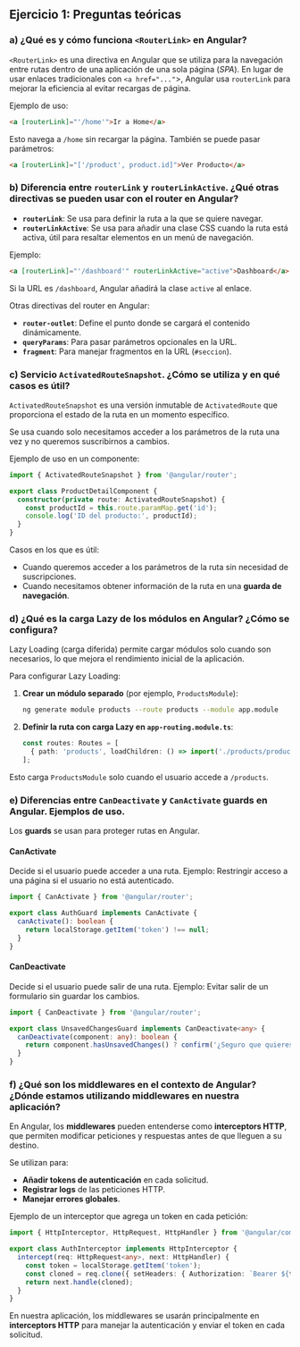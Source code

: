 ## **Ejercicio 1: Preguntas teóricas**

### **a) ¿Qué es y cómo funciona `<RouterLink>` en Angular?**
`<RouterLink>` es una directiva en Angular que se utiliza para la navegación entre rutas dentro de una aplicación de una sola página (*SPA*). En lugar de usar enlaces tradicionales con `<a href="..."`>, Angular usa `routerLink` para mejorar la eficiencia al evitar recargas de página.

Ejemplo de uso:

```html
<a [routerLink]="'/home'">Ir a Home</a>
```

Esto navega a `/home` sin recargar la página. También se puede pasar parámetros:

```html
<a [routerLink]="['/product', product.id]">Ver Producto</a>
```

### **b) Diferencia entre `routerLink` y `routerLinkActive`. ¿Qué otras directivas se pueden usar con el router en Angular?**
- **`routerLink`**: Se usa para definir la ruta a la que se quiere navegar.
- **`routerLinkActive`**: Se usa para añadir una clase CSS cuando la ruta está activa, útil para resaltar elementos en un menú de navegación.

Ejemplo:

```html
<a [routerLink]="'/dashboard'" routerLinkActive="active">Dashboard</a>
```

Si la URL es `/dashboard`, Angular añadirá la clase `active` al enlace.

Otras directivas del router en Angular:
- **`router-outlet`**: Define el punto donde se cargará el contenido dinámicamente.
- **`queryParams`**: Para pasar parámetros opcionales en la URL.
- **`fragment`**: Para manejar fragmentos en la URL (`#seccion`).

### **c) Servicio `ActivatedRouteSnapshot`. ¿Cómo se utiliza y en qué casos es útil?**
`ActivatedRouteSnapshot` es una versión inmutable de `ActivatedRoute` que proporciona el estado de la ruta en un momento específico.

Se usa cuando solo necesitamos acceder a los parámetros de la ruta una vez y no queremos suscribirnos a cambios.

Ejemplo de uso en un componente:

```typescript
import { ActivatedRouteSnapshot } from '@angular/router';

export class ProductDetailComponent {
  constructor(private route: ActivatedRouteSnapshot) {
    const productId = this.route.paramMap.get('id');
    console.log('ID del producto:', productId);
  }
}
```

Casos en los que es útil:
- Cuando queremos acceder a los parámetros de la ruta sin necesidad de suscripciones.
- Cuando necesitamos obtener información de la ruta en una **guarda de navegación**.

### **d) ¿Qué es la carga Lazy de los módulos en Angular? ¿Cómo se configura?**
Lazy Loading (carga diferida) permite cargar módulos solo cuando son necesarios, lo que mejora el rendimiento inicial de la aplicación.

Para configurar Lazy Loading:
1. **Crear un módulo separado** (por ejemplo, `ProductsModule`):
   ```bash
   ng generate module products --route products --module app.module
   ```

2. **Definir la ruta con carga Lazy en `app-routing.module.ts`**:
   ```typescript
   const routes: Routes = [
     { path: 'products', loadChildren: () => import('./products/products.module').then(m => m.ProductsModule) }
   ];
   ```

Esto carga `ProductsModule` solo cuando el usuario accede a `/products`.

### **e) Diferencias entre `CanDeactivate` y `CanActivate` guards en Angular. Ejemplos de uso.**
Los **guards** se usan para proteger rutas en Angular.

#### **CanActivate**
Decide si el usuario puede acceder a una ruta.
Ejemplo: Restringir acceso a una página si el usuario no está autenticado.

```typescript
import { CanActivate } from '@angular/router';

export class AuthGuard implements CanActivate {
  canActivate(): boolean {
    return localStorage.getItem('token') !== null;
  }
}
```

#### **CanDeactivate**
Decide si el usuario puede salir de una ruta.
Ejemplo: Evitar salir de un formulario sin guardar los cambios.

```typescript
import { CanDeactivate } from '@angular/router';

export class UnsavedChangesGuard implements CanDeactivate<any> {
  canDeactivate(component: any): boolean {
    return component.hasUnsavedChanges() ? confirm('¿Seguro que quieres salir?') : true;
  }
}
```

### **f) ¿Qué son los middlewares en el contexto de Angular? ¿Dónde estamos utilizando middlewares en nuestra aplicación?**
En Angular, los **middlewares** pueden entenderse como **interceptors HTTP**, que permiten modificar peticiones y respuestas antes de que lleguen a su destino.

Se utilizan para:
- **Añadir tokens de autenticación** en cada solicitud.
- **Registrar logs** de las peticiones HTTP.
- **Manejar errores globales**.

Ejemplo de un interceptor que agrega un token en cada petición:

```typescript
import { HttpInterceptor, HttpRequest, HttpHandler } from '@angular/common/http';

export class AuthInterceptor implements HttpInterceptor {
  intercept(req: HttpRequest<any>, next: HttpHandler) {
    const token = localStorage.getItem('token');
    const cloned = req.clone({ setHeaders: { Authorization: `Bearer ${token}` } });
    return next.handle(cloned);
  }
}
```

En nuestra aplicación, los middlewares se usarán principalmente en **interceptors HTTP** para manejar la autenticación y enviar el token en cada solicitud.

